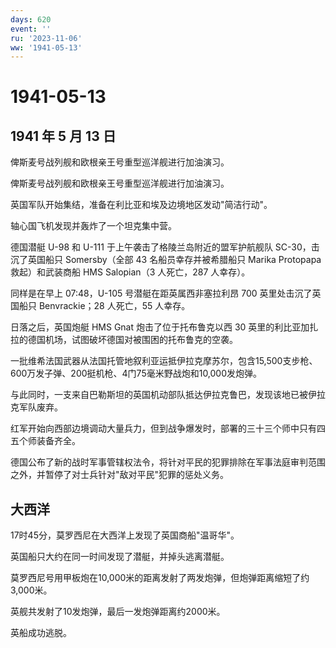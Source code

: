 ```yaml
---
days: 620
event: ''
ru: '2023-11-06'
ww: '1941-05-13'
---
```


# 1941-05-13

## 1941 年 5 月 13 日

俾斯麦号战列舰和欧根亲王号重型巡洋舰进行加油演习。

俾斯麦号战列舰和欧根亲王号重型巡洋舰进行加油演习。

英国军队开始集结，准备在利比亚和埃及边境地区发动"简洁行动"。

轴心国飞机发现并轰炸了一个坦克集中营。

德国潜艇 U-98 和 U-111 于上午袭击了格陵兰岛附近的盟军护航舰队
SC-30，击沉了英国船只 Somersby（全部 43 名船员幸存并被希腊船只 Marika
Protopapa 救起）和武装商船 HMS Salopian（3 人死亡，287 人幸存）。

同样是在早上 07:48，U-105 号潜艇在距英属西非塞拉利昂 700
英里处击沉了英国船只 Benvrackie；28 人死亡，55 人幸存。

日落之后，英国炮艇 HMS Gnat 炮击了位于托布鲁克以西 30
英里的利比亚加扎拉的德国机场，试图破坏德国对被围困的托布鲁克的空袭。

一批维希法国武器从法国托管地叙利亚运抵伊拉克摩苏尔，包含15,500支步枪、600万发子弹、200挺机枪、4门75毫米野战炮和10,000发炮弹。

与此同时，一支来自巴勒斯坦的英国机动部队抵达伊拉克鲁巴，发现该地已被伊拉克军队废弃。

红军开始向西部边境调动大量兵力，但到战争爆发时，部署的三十三个师中只有四五个师装备齐全。

德国公布了新的战时军事管辖权法令，将针对平民的犯罪排除在军事法庭审判范围之外，并暂停了对士兵针对"敌对平民"犯罪的惩处义务。

## 大西洋

17时45分，莫罗西尼在大西洋上发现了英国商船"温哥华"。

英国船只大约在同一时间发现了潜艇，并掉头逃离潜艇。

莫罗西尼号用甲板炮在10,000米的距离发射了两发炮弹，但炮弹距离缩短了约3,000米。

英舰共发射了10发炮弹，最后一发炮弹距离约2000米。

英船成功逃脱。